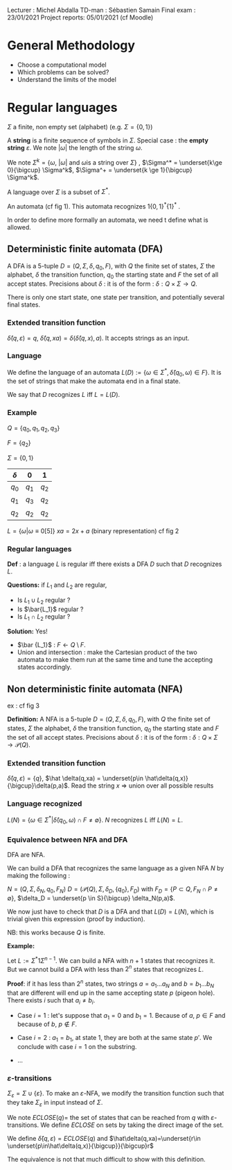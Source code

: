 Lecturer : Michel Abdalla
TD-man : Sébastien Samain
Final exam : 23/01/2021
Project reports: 05/01/2021
(cf Moodle)

# General Methodology

- Choose a computational model
- Which problems can be solved?
- Understand the limits of the model

# Regular languages

$\Sigma$ a finite, non empty set (alphabet) (e.g. $\Sigma = \{0,1\}$)

A **string** is a finite sequence of symbols in $\Sigma$. Special case : the **empty string** $\varepsilon$. We note $|\omega|$ the length of the string $\omega$.

We note $\Sigma^k = \{\omega, \ |\omega| \text{ and } \omega \text{is a string over }\Sigma\}$ , $\Sigma^* = \underset{k\ge 0}{\bigcup} \Sigma^k$, $\Sigma^+ = \underset{k \ge 1}{\bigcup} \Sigma^k$.

A language over $\Sigma$ is a subset of $\Sigma^*$.

An automata (cf fig 1). This automata recognizes $1\{0,1\}^* \{1\}^*$ .

In order to define more formally an automata, we need t define what is allowed.

## Deterministic finite automata (DFA)

A DFA is a 5-tuple $D=(Q,\Sigma,\delta,q_0,F)$, with $Q$ the finite set of states, $\Sigma$ the alphabet, $\delta$ the transition function, $q_0$ the starting state and $F$ the set of all accept states.
Precisions about $\delta$ : it is of the form : $\delta : Q \times \Sigma \rightarrow Q$.

There is only one start state, one state per transition, and potentially several final states.

### Extended transition function

$\hat \delta(q,\varepsilon) = q$, $\hat \delta(q,xa) = \delta (\hat \delta (q,x),a)$. It accepts strings as an input.

### Language

We define the language of an automata $L(D) := \{\omega \in \Sigma^*, \hat\delta(q_0,\omega)\in F\}$. It is the set of strings that make the automata end in a final state.

We say that $D$ recognizes $L$ iff $L=L(D)$.

### Example

$Q = \{q_0, q_1, q_2, q_3\}$

$F = \{q_2\}$

$\Sigma = \{0,1\}$

| $\delta$ | 0     | 1     |
| -------- | ----- | ----- |
| $q_0$    | $q_1$ | $q_2$ |
| $q_1$    | $q_3$ | $q_2$ |
| $q_2$    | $q_2$ | $q_2$ |



$L = \{\omega | \omega \equiv 0 [5]\}$
$xa = 2x+a$ (binary representation)
cf fig 2

### Regular languages

**Def** : a language $L$ is regular iff there exists a DFA $D$ such that $D$ recognizes $L$.

**Questions:** if $L_1$ and $L_2$ are regular, 

- Is $L_1 \cup L_2$ regular ? 
- Is $\bar{L_1}$ regular ?
- Is $L_1 \cap L_2$ regular ?

**Solution:** Yes! 

- $\bar {L_1}$ : $F \leftarrow Q\setminus F$.
- Union and intersection : make the Cartesian product of the two automata to make them run at the same time and tune the accepting states accordingly.

## Non deterministic finite automata (NFA)

ex : cf fig 3

**Definition:** A NFA is a 5-tuple $D=(Q,\Sigma,\delta,q_0,F)$, with $Q$ the finite set of states, $\Sigma$ the alphabet, $\delta$ the transition function, $q_0$ the starting state and $F$ the set of all accept states.
Precisions about $\delta$ : it is of the form : $\delta : Q \times \Sigma \rightarrow \mathcal P(Q)$.

### Extended transition function

$\hat \delta(q,\varepsilon) = \{q\}$, $\hat \delta(q,xa) = \underset{p\in \hat\delta(q,x)}{\bigcup}\delta(p,a)$. Read the string $x$ => union over all possible results

### Language recognized

$L(N) = \{\omega \in \Sigma^* | \hat\delta(q_0,\omega)\cap F \ne \emptyset\}$.
$N$ recognizes $L$ iff $L(N) = L$.

### Equivalence between NFA and DFA

DFA are NFA.

We can build a DFA that recognizes the same language as a given NFA $N$ by making the following :

$N = (Q,\Sigma, \delta_N, q_0, F_N)$
$D = (\mathcal P(Q), \Sigma, \delta_D, \{q_0\}, F_D)$ with $F_D = \{P \subset Q, F_N\cap P\ne\emptyset \}$, $\delta_D = \underset{p \in S}{\bigcup} \delta_N(p,a)$.

We now just have to check that $D$ is a DFA and that $L(D) = L(N)$, which is trivial given this expression (proof by induction).

NB: this works because $Q$ is finite.

**Example:**

Let $L:=\Sigma^* 1 \Sigma^{n-1}$. We can build a NFA with $n+1$ states that recognizes it. But we cannot build a DFA with less than $2^n$ states that recognizes $L$.

**Proof**: if it has less than $2^n$ states, two strings $a=a_1\dots a_N$ and $b=b_1 \dots b_N$ that are different will end up in the same accepting state $p$ (pigeon hole). There exists $i$ such that $a_i \ne b_i$.

- Case $i=1$ : let's suppose that $a_1= 0$ and $b_1 = 1$. Because of $a$, $p\in F$ and because of $b$, $p\notin F$.
- Case $i=2$ : $a_1=b_1$, at state $1$, they are both at the same state $p'$. We conclude with case $i=1$ on the substring.

- ...

### $\varepsilon$-transitions

$\Sigma_\varepsilon = \Sigma \cup \{\varepsilon\}$. To make an $\varepsilon$-NFA, we modify the transition function such that they take $\Sigma_\varepsilon$ in input instead of $\Sigma$.

We note $ECLOSE(q) =$ the set of states that can be reached from $q$ with $\varepsilon$-transitions. We define $ECLOSE$ on sets by taking the direct image of the set.

We define $\hat\delta(q,\varepsilon)= ECLOSE(q)$ and $\hat\delta(q,xa)=\underset{r\in \underset{p\in\hat\delta(q,x)}{\bigcup}}{\bigcup}r$

The equivalence is not that much difficult to show with this definition.